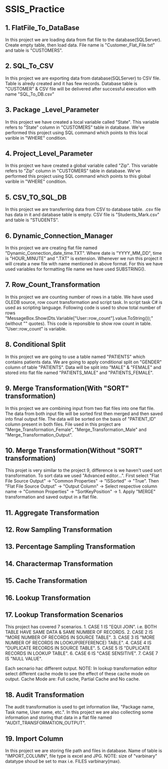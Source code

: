 # SSIS_Practice
## 1. FlatFile_To_DataBase
In this project we are loading data from flat file to the database(SQLServer).
Create empty table, then load data. File name is "Customer_Flat_File.txt" and table is "CUSTOMERS".

## 2. SQL_To_CSV
In this project we are exporting data from database(SQLServer) to CSV file.
Table is alredy created and it has few records.
Database table is "CUSTOMER" & CSV file will be delivered after successful execution with name "SQL_To_DB.csv"

## 3. Package _Level_Parameter
In this project we have created a local variable called "State".
This variable refers to "State" column in "CUSTOMERS" table in database.
We've performed this project using SQL command which points to this local varible in "WHERE" condition.

## 4. Project_Level_Parameter
In this project we have created a global variable called "Zip".
This variable refers to "Zip" column in "CUSTOMERS" table in database.
We've performed this project using SQL command which points to this global varible in "WHERE" condition.

## 5. CSV_TO_SQL_DB
In this project we are transferring data from CSV to database table.
.csv file has data in it and database table is empty.
CSV file is "Students_Mark.csv" and table is "STUDENTS".

## 6. Dynamic_Connection_Manager
In this project we are creating flat file named "Dynamic_Connection_date_time.TXT". Where date is "YYYY_MM_DD",
time is "HOUR_MINUTE" and ".TXT" is extension. Whenever we run this project it will create a new file with name
mentioned in above format. For this we have used variables for formatting file name we have used SUBSTRING(). 

## 7. Row_Count_Transformation
In this project we are counting number of rows in a table. We have used OLEDB source, row count transformation and
script task. In script task C# is used as scripting language. Following code is used to show total number of rows
"MessageBox.Show(Dts.Variable["User::row_count"].value.ToString());" (without "" quotes). This code is reponsible to 
show row count in table. "User::row_count" is variable.

## 8. Conditional Split
In this project we are going to use a table named "PATIENTS" which contains patients data. We are going to apply 
conditional split on "GENDER" column of table "PATIENTS". Data will be split into "MALE" & "FEMALE" and stored into
flat file named "PATIENTS_MALE" and "PATIENTS_FEMALE".

## 9. Merge Transformation(With "SORT" transformation)
In this project we are combining input from two flat files into one flat file. The data from both input file will be
sorted first then merged and then saved into final output file. The data will be sorted on the basis of "PATIENT_ID"
column present in both files. File used in this project are "Merge_Transformation_Female", "Merge_Transformation_Male"
and "Merge_Transformation_Output".

## 10. Merge Transformation(Without "SORT" transformation)
This projet is very similar to the project 9, difference is we haven't used sort transformation. To sort data we used
"Advanced editor...". First select "Flat File Source Output" -> "Common Properties" -> "ISSorted" -> "True". Then
"Flat File Source Output" -> "Output Column" -> Select respective column name -> "Common Properties" -> "SortKeyPosition" -> 1.
Apply "MERGE" transformation and saved output in a flat file.

## 11. Aggregate Transformation
## 12. Row Sampling Transformation
## 13. Percentage Sampling Transformation
## 14. Charactermap Transformation
## 15. Cache Transformation
## 16. Lookup Transformation
## 17. Lookup Transformation Scenarios
This project has covered 7 scenarios. 1. CASE 1 IS "EQUI JOIN". i.e. BOTH TABLE HAVE SAME DATA & SAME NUMBER OF RECORDS.
2. CASE 2 IS "MORE NUMBER OF RECORDS IN SOURCE TABLE". 3. CASE 3 IS "MORE NUMBER OF RECORDS IN LOOKUP(REFERENCE) TABLE".
4. CASE 4 IS "DUPLICATE RECORDS IN SOURCE TABLE". 5. CASE 5 IS "DUPLICATE RECORDS IN LOOKUP TABLE".
6. CASE 6 IS "CASE SENSITIVE". 7. CASE 7 IS "NULL VALUE".

Each secnario hac different output. NOTE: In lookup transformation editor select different cache mode to see the effect
of these cache mode on output. Cache Mode are: Full cache, Partial Cache and No cache.

## 18. Audit Transformation
The audit transformation is used to get information like, "Package name, Task name, User name, etc.". In this project
we are also collecting some information and storing that data in a flat file named "AUDIT_TRANSFORMATION_OUTPUT".

## 19. Import Column
In this project we are storing file path and files in database. Name of table is "IMPORT_COLUMN", file type is excel and JPG.
NOTE: size of "varbinary" datatype shoud be set to max i.e. FILES varbinary(max). 